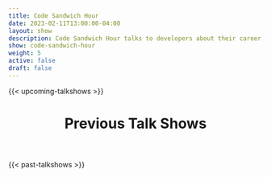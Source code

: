 ```yaml
---
title: Code Sandwich Hour
date: 2023-02-11T13:00:00-04:00
layout: show
description: Code Sandwich Hour talks to developers about their career, experience and favorite sandwich with host Sean C Davis. It ran for one season but you can watch past episodes here. Check out Sean's new show [UptimeFM](/uptimefm/)
show: code-sandwich-hour
weight: 5
active: false
draft: false
---
```


{{< upcoming-talkshows >}}

  <div class="mb-20">
    <header class="container px-6 pt-5 mx-auto">
      <h1 class="mb-2 text-5xl font-bold">Previous Talk Shows</h1>
    </header>
  </div>
{{< past-talkshows >}}